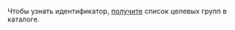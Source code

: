 Чтобы узнать идентификатор, [получите](../../network-load-balancer/operations/target-group-list.md#list) список целевых групп в каталоге.